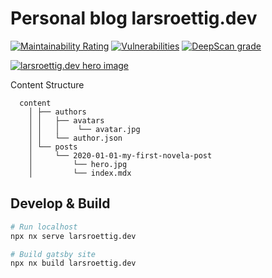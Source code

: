 # Personal blog larsroettig.dev
[![Maintainability Rating](https://sonarcloud.io/api/project_badges/measure?project=larsroettig_larsroettig.dev&metric=sqale_rating)](https://sonarcloud.io/dashboard?id=larsroettig_larsroettig.dev)
[![Vulnerabilities](https://sonarcloud.io/api/project_badges/measure?project=larsroettig_larsroettig.dev&metric=vulnerabilities)](https://sonarcloud.io/dashboard?id=larsroettig_larsroettig.dev)
[![DeepScan grade](https://deepscan.io/api/teams/9672/projects/12261/branches/200062/badge/grade.svg)](https://deepscan.io/dashboard#view=project&tid=9672&pid=12261&bid=200062)


<a href="https://larsroettig.dev/" target="_blank">
<img src="https://github.com/larsroettig/larsroettig.dev/blob/master/static/preview_full.png" alt="larsroettig.dev hero image" />
</a>
<br/>

Content Structure 
```
  content
    │ ├── authors
    │ │   ├── avatars
    │ │   │    └── avatar.jpg
    │ │   └── author.json
    │ └── posts
    │     └── 2020-01-01-my-first-novela-post
    │         └── hero.jpg
    │         └── index.mdx
```

## Develop & Build
```sh
# Run localhost
npx nx serve larsroettig.dev  

# Build gatsby site
npx nx build larsroettig.dev  
```
